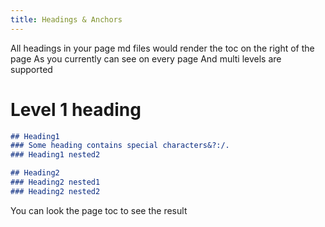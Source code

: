 ```yaml
---
title: Headings & Anchors
---
```


All headings in your page md files would render the toc on the right of the page
As you currently can see on every page
And multi levels are supported

# Level 1 heading

```md live
## Heading1
### Some heading contains special characters&?:/.
### Heading1 nested2

## Heading2
### Heading2 nested1
### Heading2 nested2
```

You can look the page toc to see the result
